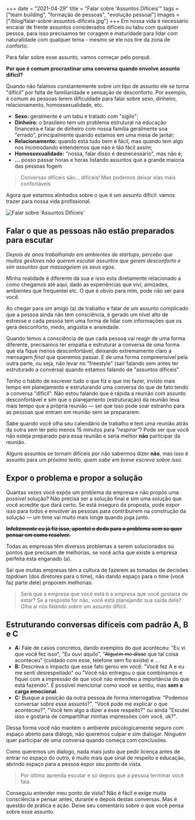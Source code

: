 +++
date = "2021-04-29"
title = "Falar sobre 'Assuntos Difíceis'"
tags = ["team building", "formação de pessoas", "evolução pessoal"]
images = ["/blog/falar-sobre-assuntos-dificeis.jpg"]
+++
Em nossa vida é necessário encarar de frente assuntos considerados difíceis ou tabu com qualquer pessoa, para isso precisamos ter coragem e maturidade para lidar com naturalidade com qualquer tema - mesmo se ele nos tire da zona de conforto.

Para falar sobre esse assunto, vamos começar pelo porquê.

**Por que é comum procrastinar uma conversa quando envolve assunto difícil?**

Quando não falamos constantemente sobre um tipo de assunto ele se torna "difícil" por falta de familiaridade e sensação de desconforto. Por exemplo, é comum as pessoas terem dificuldade para falar sobre sexo, dinheiro, relacionamento, homossexualidade, etc.

- **Sexo:** geralmente é um tabu e tratado com "sigilo";
- **Dinheiro:** o brasileiro tem um problema estrutural na educação financeira e falar de dinheiro com nossa família geralmente soa "errado", principalmente quando estamos em uma mesa de jantar;
- **Relacionamento:** quando está tudo bem é fácil, mas quando tem algo nos incomodando entendemos que não é tão fácil assim;
- **Homossexualidade:** "nossa, falar disso é desnecessário", mas não é;
- **...** posso passar horas e horas listando assuntos que a grande maioria das pessoas fogem

> Conversas difíceis são… difíceis!
Mas podemos deixar elas mais confortáveis

Agora que estamos alinhados sobre o que é um assunto difícil: vamos trazer para nossa vida profissional.

![Falar sobre 'Assuntos Difíceis'](/blog/falar-sobre-assuntos-dificeis.jpg#center)

## Falar o que as pessoas não estão preparados para escutar

*Depois de anos trabalhando em ambientes de startups, percebo que muitos gestores não querem escutar assuntos que gerem desconforto e sim assuntos que massageiem os seus egos.*

Minha realidade é diferente da sua e isso esta diretamente relacionado a como chegamos até aqui, dado as experiências que vivi, amizades, ambientes que frequentei etc. O que é obvio para mim, pode não ser para você.

Ao chegar para um amigo (a) de trabalho e falar de um assunto complicado que a pessoa ainda não tem consciência, é gerado um nível alto de estresse e cada pessoa tem uma forma de lidar com informações que os gera desconforto, medo, angústia e ansiedade.

Quando temos a consciência de que cada pessoa vai reagir de uma forma diferente, precisamos ter empatia e estruturar a conversa de uma forma que ela fique menos desconfortável, deixando extremamente claro a mensagem *final* que queremos passar. E de uma forma compreensível pela outra parte, ou seja, não levar no "freestyle" (sair falando sem antes ter estruturado a conversa) quando estamos falando de "assuntos difíceis".

Tenho o habito de escrever tudo o que fiz e que irei fazer, invisto mais tempo em planejamento e estruturando uma conversa do que de fato tendo a conversa "difícil". Não estou falando que é rápida a reunião com assunto desconfortável e sim que o planejamento (estruturação) da reunião leva mais tempo que a própria reunião — sei que isso pode soar estranho para as pessoas que entram em reunião sem se prepararem.

Sabe quando você olha seu calendário de trabalho e tem uma reunião atrás da outra sem ter pelo menos 15 minutos para *"respirar"*? Pode ser que você não esteja preparado para essa reunião e seria melhor **não** participar da reunião.

Alguns assuntos se tornam difíceis por não sabermos dizer **não**, mas isso é assunto para um próximo texto, *quem sabe em breve escrevo sobre isso*.

## Expor o problema e propor a solução

Quantas vezes você expôs um problema da empresa e não propôs uma *possível* solução? Não precisa ser a solução final e sim uma solução que você acredite que dará certo. Se está inseguro da proposta, pode expor isso para todos e envolver as pessoas para contribuírem na construção da solução — um time vai muito mais longe quando joga junto.

**~~Infelizmente eu já fiz isso, apontei o dedo para o problema sem se quer pensar em como resolver.~~**

Todas as empresas têm diversos problemas a serem solucionados ou pontos que precisam de melhorias, se você acha que existe a empresa perfeita esta enganado (a).

Sei que muitas empresas têm a cultura de fazerem as tomadas de decisões *topdown* (dos diretores para o time), não dando espaço para o time (você faz parte dele) proporem melhorias.

> Será que a empresa que você está é a empresa que você gostaria de estar? Se a resposta for não, você está planejando sua saída dela? Olha aí nós falando sobre um assunto difícil.

## Estruturando conversas difíceis com padrão A, B e C

- **A:** Fale de casos concretos, dando exemplos do que aconteceu: "Eu vi que você fez isso", "Eu ouvi aquilo", "~~Alguém me disse~~ que tal coisa aconteceu" (cuidado com esse, telefone sem fio existe) e ...
- **B:** Descreva o impacto que esse fato gerou em você: "Você fez A e eu me senti desrespeitado" ou "Você não entregou o que combinamos e fiquei com a impressão de que você não entendeu a importância do que está fazendo".
É possível mencionar como você se sentiu, mas **sem a carga emocional**.
- **C:** Busque a posição da outra pessoa de forma interrogativa: "Podemos conversar sobre esse assunto?", "Você pode me explicar o que aconteceu?", "Você tem algo a dizer a esse respeito?" ou ainda "Escutei isso e gostaria de compartilhar minhas impressões com você, ok?".

Dessa forma você não mantém o ambiente psicologicamente seguro com espaço aberto para diálogo, não queremos culpar e sim dialogar. Ninguém quer participar de uma conversa quando começa com conclusões.

Como queremos um dialogo, nada mais justo que pedir licença antes de entrar no espaço do outro, é muito mais que sinal de respeito e educação, abrindo espaço para a pessoa expor seu ponto de vista.

> Por último aprenda escutar e só depois que a pessoa terminar você fala.

Conseguiu entender meu ponto de vista? Não é fácil e exige muita consciência e pensar antes, durante e depois destas conversas. Mas é questão de prática e ação. Deixe seu comentário sobre o que você pensa sobre esse assunto.
